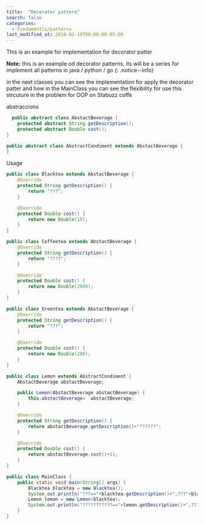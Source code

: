 ```yaml
---
title:  "Decorator pattern"
search: false
categories: 
  - Fundamentls/patterns
last_modified_at: 2018-02-19T08:06:00-05:00
---
```


This is an example for implementation for decorator patter 



**Note:** this is an example od decorator patterns, its will be a series for implement all patterns in java / python / go
{: .notice--info}

in the next classes you can see the implementation for apply the decorator patter and how in the MainClass 
you can see the flexibility for use this strcuture in the problem for OOP on Stabuzz coffe 

abstraccions 

```java
  public abstract class AbstactBeverage {
    protected abstract String getDescription();
    protected abstract Double cost();
}
```

```java
public abstract class AbstractCondiment extends AbstactBeverage {
}
```

Usage

```java
public class Blacktea extends AbstactBeverage {
    @Override
    protected String getDescription() {
        return "???";
    }

    @Override
    protected Double cost() {
        return new Double(10);
    }
}
```


```java
public class Coffeetea extends AbstactBeverage {
    @Override
    protected String getDescription() {
        return "????";
    }

    @Override
    protected Double cost() {
        return new Double(2000);
    }
}
```


```java
public class Greentea extends AbstactBeverage {
    @Override
    protected String getDescription() {
        return "???";
    }

    @Override
    protected Double cost() {
        return new Double(200);
    }
}
```


```java
public class Lemon extends AbstractCondiment {
    AbstactBeverage abstactBeverage;

    public Lemon(AbstactBeverage abstactBeverage) {
        this.abstactBeverage=  abstactBeverage;
    }

    @Override
    protected String getDescription() {
        return abstactBeverage.getDescription()+"??????";
    }

    @Override
    protected Double cost() {
        return abstactBeverage.cost()+11;
    }
}
```

```java
public class MainClass {
    public static void main(String[] args) {
        Blacktea blacktea = new Blacktea();
        System.out.println("???=="+blacktea.getDescription()+",???"+blacktea.cost());
        Lemon lemon = new Lemon(blacktea);
        System.out.println("???????????=="+lemon.getDescription()+",???"+lemon.cost());
    }
}
```
